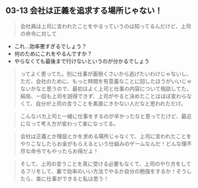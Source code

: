 ## 03-13 会社は正義を追求する場所じゃない！

> 会社員は上司に言われたことをやるっていうのは知ってるんだけど、上司の命令に対して
* これ…効率悪すぎるでしょう？
* 何のためにこれをやるんですか？
* やらなくても最後まで行けないというのが分かるでしょう
> ってよく思ってた。別に仕事が面倒くさいから逃げたいわけじゃないし、ただ、会社のために、もっと時間を有意義なことに回したほうがいいじゃないかなと思うので、最初はよく上司と仕事の内容について相談してた。結局、一回も上司を説得できず、上司がやると決めたことはほぼ変わらなくて、自分が上司の言うことを素直にきかない人だなと思われただけ。

> こんなバカ上司と一緒に仕事をするのが辛かったなと思ってたけど、最近になって考え方が変わって楽になってる。

> 会社は正義とか理屈とかを求める場所じゃなくて、上司に言われたことをやりこなしたらお金がもらえるという仕組みのゲームなんだ！どんな理不尽な命令でもやったらお得だよ！

> そして、上司の言うことを真に受ける必要もなくて、上司のやり方をしてるフリをして、裏で効率のいい方法でやるか自分の勉強をするか！そうしたら、楽に仕事ができると私は思う！
